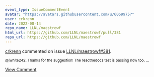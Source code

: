 ```yaml
---
event_type: IssueCommentEvent
avatar: "https://avatars.githubusercontent.com/u/6069975?"
user: crkrenn
date: 2022-08-14
repo_name: LLNL/maestrowf
html_url: https://github.com/LLNL/maestrowf/pull/381
repo_url: https://github.com/LLNL/maestrowf
---
```


<a href='https://github.com/crkrenn' target='_blank'>crkrenn</a> commented on issue <a href='https://github.com/LLNL/maestrowf/pull/381' target='_blank'>LLNL/maestrowf#381</a>.

<small>@jwhite242, Thanks for the suggestion! The readthedocs test is passing now too. ...</small>

<a href='https://github.com/LLNL/maestrowf/pull/381' target='_blank'>View Comment</a>
